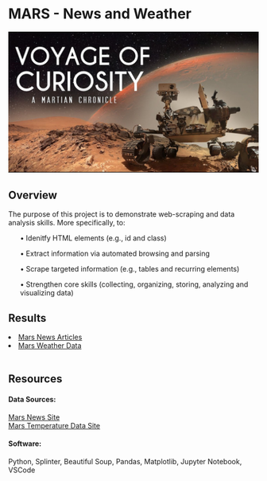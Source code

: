 # MARS - News and Weather 

<img src = "Images/maxresdefault.jpg">

## Overview 
The purpose of this project is to demonstrate web-scraping and data analysis skills.  More specifically, to:

<ol> •	Idenitfy HTML elements (e.g., id and class) </ol>
<ol> •	Extract information via automated browsing and parsing </ol>
<ol> •	Scrape targeted information (e.g., tables and recurring elements) </ol>
<ol> •	Strengthen core skills (collecting, organizing, storing, analyzing and visualizing data) </ol>

## Results
<li><a href = "Data/articles_data.json"> Mars News Articles </a></li>
<li><a href = "Data/mars_weather_data.csv"> Mars Weather Data </a></li>
<br>

## Resources
#### Data Sources: 
<a href = "https://static.bc-edx.com/data/web/mars_news/index.html">  Mars News Site </a>
<br>
<a href = "https://static.bc-edx.com/data/web/mars_facts/temperature.html"> Mars Temperature Data Site </a>
#### Software: 
Python, Splinter, Beautiful Soup, Pandas, Matplotlib, Jupyter Notebook, VSCode